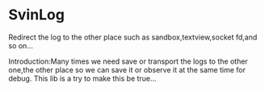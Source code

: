 # SvinLog

Redirect the log to the other place such as sandbox,textview,socket fd,and so on...

Introduction:Many times we need save or transport the logs to the other one,the other place so we can save it or
observe it at the same time for debug.
This lib is a try to make this be true...
